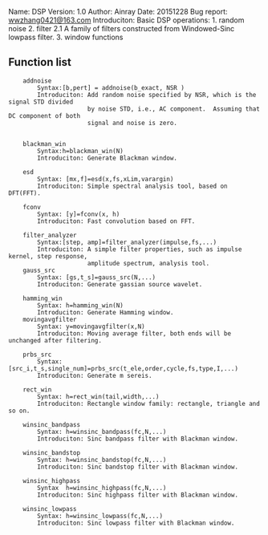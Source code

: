 Name: DSP 
Version: 1.0
Author: Ainray
Date: 20151228
Bug report: wwzhang0421@163.com
Introduciton: Basic DSP operations:
		1. random noise
		2. filter
		   2.1 A family of filters constructed from Windowed-Sinc lowpass filter.
		3. window functions
		
Function list
-------------
        addnoise
			Syntax:[b,pert] = addnoise(b_exact, NSR )
			Introduciton: Add random noise specified by NSR, which is the signal STD divided 
						  by noise STD, i.e., AC component.  Assuming that DC component of both
						  signal and noise is zero.
					

		blackman_win
			Syntax:h=blackman_win(N)
			Introduciton: Generate Blackman window.
						
		esd		
			Syntax: [mx,f]=esd(x,fs,xLim,varargin)
			Introduciton: Simple spectral analysis tool, based on DFT(FFT).
		
		fconv
			Syntax: [y]=fconv(x, h)
			Introduciton: Fast convolution based on FFT.
			
		filter_analyzer
			Syntax:[step, amp]=filter_analyzer(impulse,fs,...)
			Introduciton: A simple filter properties, such as impulse kernel, step response,
			              amplitude spectrum, analysis tool.
		gauss_src
			Syntax: [gs,t_s]=gauss_src(N,...)
			Introduciton: Generate gassian source wavelet.
			
		hamming_win
			Syntax: h=hamming_win(N)
			Introduciton: Generate Hamming window.
		movingavgfilter
			Syntax: y=movingavgfilter(x,N)
			Introduciton: Moving average filter, both ends will be unchanged after filtering.
		
		prbs_src
			Syntax: [src_i,t_s,single_num]=prbs_src(t_ele,order,cycle,fs,type,I,...)
			Introduciton: Generate m sereis.
			
		rect_win
			Syntax: h=rect_win(tail,width,...)
			Introduciton: Rectangle window family: rectangle, triangle and so on. 
		
		winsinc_bandpass	
			Syntax: h=winsinc_bandpass(fc,N,...)
			Introduciton: Sinc bandpass filter with Blackman window.
			
		winsinc_bandstop
			Syntax: h=winsinc_bandstop(fc,N,...)
			Introduciton: Sinc bandstop filter with Blackman window.
			
		winsinc_highpass
			Syntax  h=winsinc_highpass(fc,N,...)
			Introduciton: Sinc highpass filter with Blackman window.
			
		winsinc_lowpass
			Syntax: h=winsinc_lowpass(fc,N,...)
			Introduciton: Sinc lowpass filter with Blackman window.
			

		